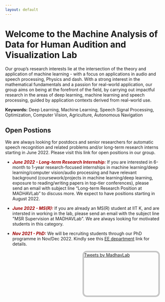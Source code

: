 ```yaml
---
layout: default
---
```

# **Welcome to the Machine Analysis of Data for Human Audition and Visualization Lab**
Our group’s research interests lie at the intersection of the theory and application 
of machine learning - with a focus on applications in audio and speech processing, 
Physics and dash. With a strong interest in the mathematical fundamentals and a 
passion for real-world application, our group aims on being at the forefront of 
the field, by carrying out impactful research in the areas of deep learning, 
machine learning and speech processing, guided by application contexts derived 
from real-world use.
    
**Keywords:** Deep Learning, Machine Learning, Speech Signal Processing, 
Optimization, Computer Vision, Agriculture, Autonomous Navigation
        


## Open Postions

We are always looking for postdocs and senior researchers for automatic speech recognition and related problems and/or long-term research interns starting in June 2022. Please visit this link for open positions in our group.

- <span style="color:rgb(159, 0, 0)"><b>*June 2022 - Long-term Research Internship:*</b></span> If you are interested in 6-month to 1-year research-focused internships in machine learning/deep learning/computer vision/audio processing and have relevant background (coursework/projects in machine learning/deep learning, exposure to reading/writing papers in top-tier conferences), please send an email with subject line “Long-term Research Position at MADHAVLab” to discuss more. We expect to have positions starting in August 2022.

- <span style="color:rgb(159, 0, 0)"><b>*June 2022 - MS(R):*</b></span> If you are already an MS(R) student at IIT K, and are intersted in working in the lab, please send an email with the subject line "MSR Supervision at MADHAVLab". We are always looking for motivated students in this category.

- <span style="color:rgb(159, 0, 0)"><b>*Nov 2021 - PhD:*</b></span> We will be recruiting students through our PhD programme in Nov/Dec 2022. Kindly see this [<ins>EE department</ins>](https://iitk.ac.in/ee/admissions) link for details.


<!--twitter box-->
<div class="tweets" style="height: 10em; float: right; width: 48%; border-radius: 1em ;border: 5px solid rgb(199, 199, 199); overflow-y: auto;">
    <a class="twitter-timeline" href=
           "https://twitter.com/madhavlab">
          <!-- In your code value of href tag will be changed -->
          Tweets by MadhavLab
    </a>
    
<script async src="https://platform.twitter.com/widgets.js" charset="utf-8"></script>
<!-- It's a javascript file which will perform all actions which we need to show tweets-->
</div>
